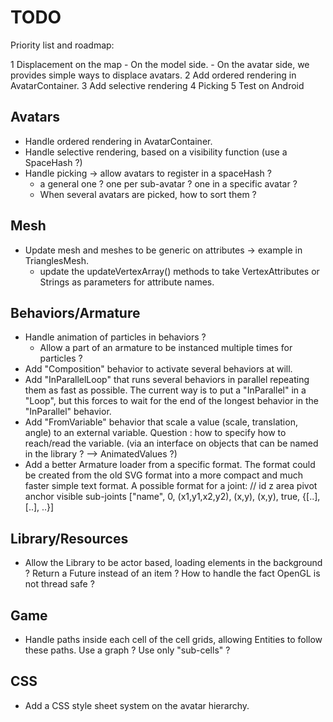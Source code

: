 TODO
====

Priority list and roadmap:

1 Displacement on the map
    - On the model side.
    - On the avatar side, we provides simple ways to displace avatars.
2 Add ordered rendering in AvatarContainer.
3 Add selective rendering
4 Picking
5 Test on Android

Avatars
-------

* Handle ordered rendering in AvatarContainer.
* Handle selective rendering, based on a visibility function (use a SpaceHash ?)
* Handle picking -> allow avatars to register in a spaceHash ? 
    - a general one ? one per sub-avatar ? one in a specific avatar ?
    - When several avatars are picked, how to sort them ?

Mesh
----

* Update mesh and meshes to be generic on attributes -> example in TrianglesMesh.
    - update the updateVertexArray() methods to take VertexAttributes or Strings as parameters for attribute names.

Behaviors/Armature
------------------

* Handle animation of particles in behaviors ?
    - Allow a part of an armature to be instanced multiple times for particles ?
* Add "Composition" behavior to activate several behaviors at will.
* Add "InParallelLoop" that runs several behaviors in parallel repeating them as fast as possible.
    The current way is to put a "InParallel" in a "Loop", but this forces to wait for the end
    of the longest behavior in the "InParallel" behavior.
* Add "FromVariable" behavior that scale a value (scale, translation, angle) to an external variable. Question : how to specify how to reach/read the variable. (via an interface on objects that can be named in the library ? --> AnimatedValues ?)
* Add a better Armature loader from a specific format. The format could be created from the old SVG format into a more compact and much faster simple text format. A possible format for a joint:
    // id   z   area           pivot  anchor  visible sub-joints
    ["name", 0, (x1,y1,x2,y2), (x,y), (x,y),  true,   {[..], [..], ..}]

Library/Resources
-----------------

* Allow the Library to be actor based, loading elements in the background ? Return a Future instead of an item ? How to handle the fact OpenGL is not thread safe ?

Game
----

* Handle paths inside each cell of the cell grids, allowing Entities to follow these paths. Use a graph ? Use only "sub-cells" ?

CSS
---

* Add a CSS style sheet system on the avatar hierarchy.
